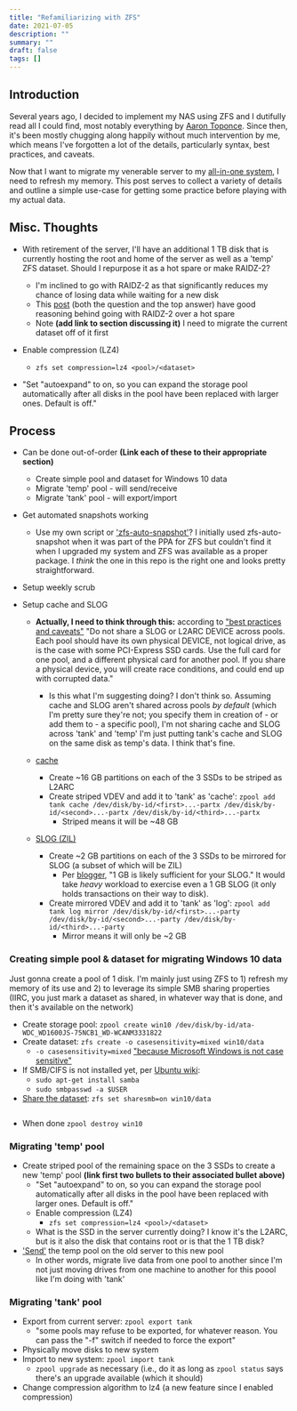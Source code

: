 ```yaml
---
title: "Refamiliarizing with ZFS"
date: 2021-07-05
description: ""
summary: ""
draft: false
tags: []
---
```


## Introduction

Several years ago, I decided to implement my NAS using ZFS and I dutifully read all I could find, most notably everything by [Aaron Toponce](https://pthree.org/2012/04/17/install-zfs-on-debian-gnulinux/).  Since then, it's been mostly chugging along happily without much intervention by me, which means I've forgotten a lot of the details, particularly syntax, best practices, and caveats.

Now that I want to migrate my venerable server to my [all-in-one system](ref), I need to refresh my memory.  This post serves to collect a variety of details and outline a simple use-case for getting some practice before playing with my actual data.

## Misc. Thoughts

- With retirement of the server, I'll have an additional 1 TB disk that is currently hosting the root and home of the server as well as a 'temp' ZFS dataset.  Should I repurpose it as a hot spare or make RAIDZ-2?
  - I'm inclined to go with RAIDZ-2 as that significantly reduces my chance of losing data while waiting for a new disk
  - This [post](https://serverfault.com/questions/883065/zfs-hot-spares-versus-more-parity "ZFS hot spares versus more parity") (both the question and the top answer) have good reasoning behind going with RAIDZ-2 over a hot spare
  - Note **(add link to section discussing it)** I need to migrate the current dataset off of it first

- Enable compression (LZ4)
  - `zfs set compression=lz4 <pool>/<dataset>`

- "Set "autoexpand" to on, so you can expand the storage pool automatically after all disks in the pool have been replaced with larger ones. Default is off."

## Process

- Can be done out-of-order **(Link each of these to their appropriate section)**
  - Create simple pool and dataset for Windows 10 data
  - Migrate 'temp' pool - will send/receive
  - Migrate 'tank' pool - will export/import

- Get automated snapshots working
  - Use my own script or ['zfs-auto-snapshot'](zfs-auto-snapshot)?  I initially used zfs-auto-snapshot when it was part of the PPA for ZFS but couldn't find it when I upgraded my system and ZFS was available as a proper package.  I _think_ the one in this repo is the right one and looks pretty straightforward.

- Setup weekly scrub

- Setup cache and SLOG
  - **Actually, I need to think through this:** according to ["best practices and caveats"](https://pthree.org/2012/12/13/zfs-administration-part-viii-zpool-best-practices-and-caveats/ "ZPool Best Practices and Caveats") "Do not share a SLOG or L2ARC DEVICE across pools. Each pool should have its own physical DEVICE, not logical drive, as is the case with some PCI-Express SSD cards. Use the full card for one pool, and a different physical card for another pool. If you share a physical device, you will create race conditions, and could end up with corrupted data."
    - Is this what I'm suggesting doing? I don't think so.  Assuming cache and SLOG aren't shared across pools _by default_ (which I'm pretty sure they're not; you specify them in creation of - or add them to - a specific pool), I'm not sharing cache and SLOG across 'tank' and 'temp' I'm just putting tank's cache and SLOG on the same disk as temp's data.  I think that's fine.
  - [cache](https://pthree.org/2012/12/07/zfs-administration-part-iv-the-adjustable-replacement-cache/ "The Adjustable Replacement Cache")
    - Create ~16 GB partitions on each of the 3 SSDs to be striped as L2ARC
    - Create striped VDEV and add it to 'tank' as 'cache': `zpool add tank cache /dev/disk/by-id/<first>...-partx /dev/disk/by-id/<second>...-partx /dev/disk/by-id/<third>...-partx`
      - Striped means it will be ~48 GB

  - [SLOG (ZIL)]()
    - Create ~2 GB partitions on each of the 3 SSDs to be mirrored for SLOG (a subset of which will be ZIL)
      - Per [blogger](https://pthree.org/2012/12/07/zfs-administration-part-iv-the-adjustable-replacement-cache/ "ZPool Best Practices and Caveats"), "1 GB is likely sufficient for your SLOG."  It would take _heavy_ workload to exercise even a 1 GB SLOG (it only holds transactions on their way to disk).
    - Create mirrored VDEV and add it to 'tank' as 'log': `zpool add tank log mirror /dev/disk/by-id/<first>...-party /dev/disk/by-id/<second>...-party /dev/disk/by-id/<third>...-party`
      - Mirror means it will only be ~2 GB

### Creating simple pool & dataset for migrating Windows 10 data

Just gonna create a pool of 1 disk.  I'm mainly just using ZFS to 1) refresh my memory of its use and 2) to leverage its simple SMB sharing properties (IIRC, you just mark a dataset as shared, in whatever way that is done, and then it's available on the network)

- Create storage pool: `zpool create win10 /dev/disk/by-id/ata-WDC_WD1600JS-75NCB1_WD-WCANM3331822`
- Create dataset: `zfs create -o casesensitivity=mixed win10/data`
  - `-o casesensitivity=mixed` ["because Microsoft Windows is not case sensitive"](https://wiki.debian.org/ZFS#CIFS_shares)
- If SMB/CIFS is not installed yet, per [Ubuntu wiki](https://ubuntu.com/tutorials/install-and-configure-samba "Install and Configure Samba"):
    - `sudo apt-get install samba`
    - `sudo smbpasswd -a $USER`
- [Share the dataset](https://wiki.debian.org/ZFS#CIFS_shares "ZFS CIFS shares"):
  `zfs set sharesmb=on win10/data`
  ~~~`zfs share win10/data`~~~ seemingly unnecessary: `cannot share 'win10/data': filesystem already shared`
- When done `zpool destroy win10`

### Migrating 'temp' pool

- Create striped pool of the remaining space on the 3 SSDs to create a new 'temp' pool **(link first two bullets to their associated bullet above)**
  - "Set "autoexpand" to on, so you can expand the storage pool automatically after all disks in the pool have been replaced with larger ones. Default is off."
  - Enable compression (LZ4)
    - `zfs set compression=lz4 <pool>/<dataset>`
  - What is the SSD in the server currently doing? I know it's the L2ARC, but is it also the disk that contains root or is that the 1 TB disk?
- ['Send'](https://pthree.org/2012/12/20/zfs-administration-part-xiii-sending-and-receiving-filesystems/ "Sending and Receiving Filesystems") the temp pool on the old server to this new pool
  - In other words, migrate live data from one pool to another since I'm not just moving drives from one machine to another for this poool like I'm doing with 'tank'
  
### Migrating 'tank' pool

- Export from current server: `zpool export tank`
    - "some pools may refuse to be exported, for whatever reason. You can pass the "-f" switch if needed to force the export"
- Physically move disks to new system
- Import to new system: `zpool import tank`
  - `zpool upgrade` as necessary (i.e., do it as long as `zpool status` says there's an upgrade available (which it should)
- Change compression algorithm to lz4 (a new feature since I enabled compression)
